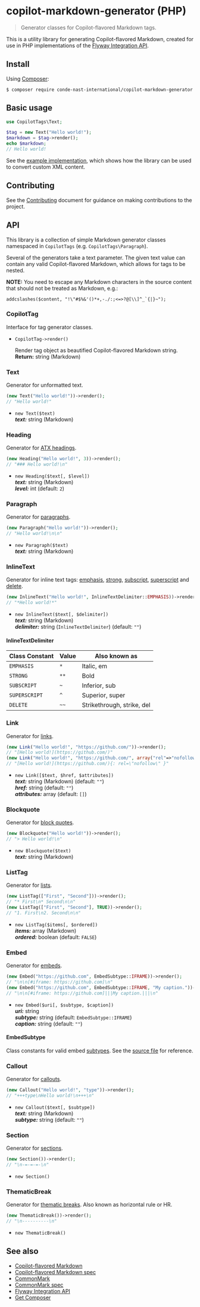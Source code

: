 # copilot-markdown-generator (PHP)

> Generator classes for Copilot-flavored Markdown tags.

This is a utility library for generating Copilot-flavored Markdown, created for
use in PHP implementations of the [Flyway Integration API].

## Install

Using [Composer]:

```shell
$ composer require conde-nast-international/copilot-markdown-generator
```

## Basic usage

```php
use CopilotTags\Text;

$tag = new Text("Hello world!");
$markdown = $tag->render();
echo $markdown;
// Hello world!
```

See the [example implementation](https://github.com/conde-nast-international/copilot-markdown-generator-php/tree/master/example),
which shows how the library can be used to convert custom XML content.

## Contributing

See the [Contributing] document for guidance on making contributions to the
project.

## API

This library is a collection of simple Markdown generator classes namespaced in
`CopilotTags` (e.g. `CopilotTags\Paragraph`).

Several of the generators take a text parameter. The given text value can
contain any valid Copilot-flavored Markdown, which allows for tags to be nested.

**NOTE:** You need to escape any Markdown characters in the
source content that should not be treated as Markdown, e.g.:

```
addcslashes($content, "!\"#$%&'()*+,-./:;<=>?@[\\]^_`{|}~");
```

### CopilotTag

Interface for tag generator classes.
* `CopilotTag->render()`

  Render tag object as beautified Copilot-flavored Markdown string.<br>
  **Return:** string (Markdown)

### Text

Generator for unformatted text.

```php
(new Text("Hello world!"))->render();
// "Hello world!"
```

* `new Text($text)`<br>
  ***text:*** string (Markdown)<br>

### Heading

Generator for [ATX headings](http://spec.commonmark.org/0.27/#atx-headings).

```php
(new Heading("Hello world!", 3))->render();
// "### Hello world!\n"
```

* `new Heading($text[, $level])`<br>
***text:*** string (Markdown)<br>
***level:*** int (default: `2`)

### Paragraph

Generator for [paragraphs](http://spec.commonmark.org/0.27/#paragraphs).

```php
(new Paragraph("Hello world!"))->render();
// "Hello world!\n\n"
```

* `new Paragraph($text)`<br>
  ***text:*** string (Markdown)<br>

### InlineText

Generator for inline text tags: [emphasis](https://github.com/conde-nast-international/copilot-markdown/blob/master/specification/0E.md#3111-emphasis), [strong](http://spec.commonmark.org/0.27/#emphasis-and-strong-emphasis), [subscript](https://github.com/conde-nast-international/copilot-markdown/blob/master/specification/0E.md#3110-subscript), [superscript](https://github.com/conde-nast-international/copilot-markdown/blob/master/specification/0E.md#319-superscript) and
[delete](https://github.com/conde-nast-international/copilot-markdown/blob/master/specification/0E.md#314-delete).

```php
(new InlineText("Hello world!", InlineTextDelimiter::EMPHASIS))->render();
// "*Hello world!*"
```

* `new InlineText($text[, $delimiter])`<br>
  ***text:*** string (Markdown)<br>
  ***delimiter:*** string (`InlineTextDelimiter`) (default: `""`)

#### InlineTextDelimiter

|Class Constant |Value |Also known as              |
|---------------|------|---------------------------|
|`EMPHASIS`     |`*`   |Italic, em                 |
|`STRONG`       |`**`  |Bold                       |
|`SUBSCRIPT`    |`~`   |Inferior, sub              |
|`SUPERSCRIPT`  |`^`   |Superior, super            |
|`DELETE`       |`~~`  |Strikethrough, strike, del |

### Link

Generator for [links](https://github.com/conde-nast-international/copilot-markdown/blob/master/specification/0E.md#317-link).

```php
(new Link("Hello world!", "https://github.com/"))->render();
// "[Hello world!](https://github.com/)"
(new Link("Hello world!", "https://github.com/", array("rel"=>"nofollow")))->render();
// "[Hello world!](https://github.com/){: rel=\"nofollow\" }"
```

* `new Link([$text, $href, $attributes])`<br>
  ***text:*** string (Markdown) (default: `""`)<br>
  ***href:*** string (default: `""`)<br>
  ***attributes:*** array (default: `[]`)

### Blockquote

Generator for [block quotes](http://spec.commonmark.org/0.27/#block-quotes).

```php
(new Blockquote("Hello world!"))->render();
// "> Hello world!\n"
```

* `new Blockquote($text)`<br>
  ***text:*** string (Markdown)<br>

### ListTag

Generator for [lists](http://spec.commonmark.org/0.27/#lists).

```php
(new ListTag(["First", "Second"]))->render();
// "* First\n* Second\n\n"
(new ListTag(["First", "Second"], TRUE))->render();
// "1. First\n2. Second\n\n"
```

* `new ListTag($items[, $ordered])`<br>
  ***items:*** array (Markdown)<br>
  ***ordered:*** boolean (default: `FALSE`)

### Embed

Generator for [embeds](https://github.com/conde-nast-international/copilot-markdown/blob/master/specification/0E.md#311-embed).

```php
(new Embed("https://github.com", EmbedSubtype::IFRAME))->render();
// "\n\n[#iframe: https://github.com]\n"
(new Embed("https://github.com", EmbedSubtype::IFRAME, "My caption."))->render();
// "\n\n[#iframe: https://github.com]|||My caption.|||\n"
```

* `new Embed($uri[, $subtype, $caption])`<br>
  ***uri:*** string<br>
  ***subtype:*** string (default: `EmbedSubtype::IFRAME`)<br>
  ***caption:*** string (default: `""`)

#### EmbedSubtype

Class constants for valid embed [subtypes](https://github.com/conde-nast-international/copilot-markdown/blob/master/specification/0E.md#3116-subtypes). See the [source file](https://github.com/conde-nast-international/copilot-markdown-generator-php/blob/master/src/EmbedSubtype.php) for reference.

### Callout

Generator for [callouts](https://github.com/conde-nast-international/copilot-markdown/blob/master/specification/0E.md#312-callout).

```php
(new Callout("Hello world!", "type"))->render();
// "+++type\nHello world!\n+++\n"
```

* `new Callout($text[, $subtype])`<br>
  ***text:*** string (Markdown)<br>
  ***subtype:*** string (default: `""`)

### Section

Generator for [sections](https://github.com/conde-nast-international/copilot-markdown/blob/master/specification/0E.md#313-section).

```php
(new Section())->render();
// "\n-=-=-=-\n"
```

* `new Section()`

### ThematicBreak

Generator for [thematic breaks](http://spec.commonmark.org/0.27/#thematic-breaks). Also known as horizontal rule or HR.

```php
(new ThematicBreak())->render();
// "\n----------\n"
```

* `new ThematicBreak()`

## See also

* [Copilot-flavored Markdown]
* [Copilot-flavored Markdown spec]
* [CommonMark]
* [CommonMark spec]
* [Flyway Integration API]
* [Get Composer][Composer]

[Contributing]: https://github.com/conde-nast-international/copilot-markdown-generator-php/blob/master/CONTRIBUTING.md
[example implementation]: https://github.com/conde-nast-international/copilot-markdown-generator-php/tree/master/example
[Copilot-flavored Markdown]: https://github.com/conde-nast-international/copilot-markdown
[Copilot-flavored Markdown spec]: https://github.com/conde-nast-international/copilot-markdown/tree/master/specification
[CommonMark]: http://commonmark.org/
[CommonMark spec]: http://spec.commonmark.org/
[Flyway Integration API]: https://conde-nast-international.github.io/flyway-api-docs
[Composer]: https://getcomposer.org/
